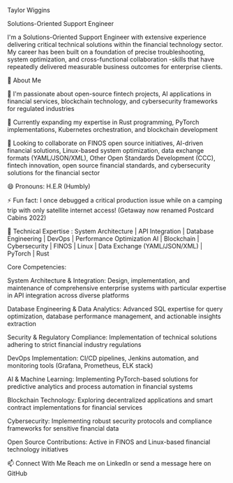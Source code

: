 Taylor Wiggins

Solutions-Oriented Support Engineer

I'm a Solutions-Oriented Support Engineer with extensive experience delivering critical technical solutions within the financial technology sector. My career has been built on a foundation of precise troubleshooting, system optimization, and cross-functional collaboration -skills that have repeatedly delivered measurable business outcomes for enterprise clients.

👋 About Me

👀 I'm passionate about open-source fintech projects, AI applications in financial services, blockchain technology, and cybersecurity frameworks for regulated industries

🌱 Currently expanding my expertise in Rust programming, PyTorch implementations, Kubernetes orchestration, and blockchain development

💞️ Looking to collaborate on FINOS open source initiatives, AI-driven financial solutions, Linux-based system optimization, data exchange formats (YAML/JSON/XML), Other Open Standards Development (CCC), fintech innovation, open source financial standards, 
and cybersecurity solutions for the financial sector

😄 Pronouns: H.E.R (Humbly)

⚡ Fun fact: I once debugged a critical production issue while on a camping trip with only satellite internet access! (Getaway now renamed Postcard Cabins 2022)

🔧 Technical Expertise : System Architecture | API Integration | Database Engineering | DevOps | Performance Optimization AI | Blockchain | Cybersecurity | FINOS | Linux | Data Exchange (YAML/JSON/XML) | PyTorch | Rust

Core Competencies:

System Architecture & Integration: Design, implementation, and maintenance of comprehensive enterprise systems with particular expertise in API integration across diverse platforms

Database Engineering & Data Analytics: Advanced SQL expertise for query optimization, database performance management, and actionable insights extraction

Security & Regulatory Compliance: Implementation of technical solutions adhering to strict financial industry regulations

DevOps Implementation: CI/CD pipelines, Jenkins automation, and monitoring tools (Grafana, Prometheus, ELK stack)

AI & Machine Learning: Implementing PyTorch-based solutions for predictive analytics and process automation in financial systems

Blockchain Technology: Exploring decentralized applications and smart contract implementations for financial services

Cybersecurity: Implementing robust security protocols and compliance frameworks for sensitive financial data

Open Source Contributions: Active in FINOS and Linux-based financial technology initiatives

📫 Connect With Me
Reach me on LinkedIn or send a message here on GitHub

<!--- TaylorWiggins/TaylorWiggins is a ✨ special ✨ repository because its `README.md` (this file) appears on your GitHub profile. You can click the Preview link to take a look at your changes. --->
